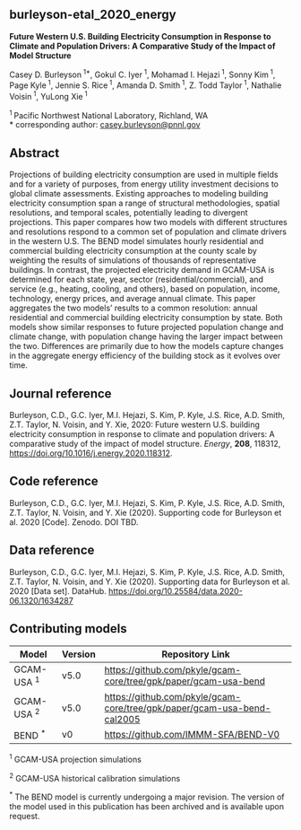 ## burleyson-etal_2020_energy
>
__Future Western U.S. Building Electricity Consumption in Response to Climate and Population Drivers: A Comparative Study of the Impact of Model Structure__
>
Casey D. Burleyson<sup> 1\*</sup>, Gokul C. Iyer<sup> 1</sup>, Mohamad I. Hejazi<sup> 1</sup>, Sonny Kim<sup> 1</sup>, Page Kyle<sup> 1</sup>, Jennie S. Rice<sup> 1</sup>, Amanda D. Smith<sup> 1</sup>, Z. Todd Taylor<sup> 1</sup>, Nathalie Voisin<sup> 1</sup>, YuLong Xie<sup> 1</sup>
>
<sup>1 </sup> Pacific Northwest National Laboratory, Richland, WA  
\* corresponding author: casey.burleyson@pnnl.gov
>
## Abstract
Projections of building electricity consumption are used in multiple fields and for a variety of purposes, from energy utility investment decisions to global climate assessments. Existing approaches to modeling building electricity consumption span a range of structural methodologies, spatial resolutions, and temporal scales, potentially leading to divergent projections. This paper compares how two models with different structures and resolutions respond to a common set of population and climate drivers in the western U.S. The BEND model simulates hourly residential and commercial building electricity consumption at the county scale by weighting the results of simulations of thousands of representative buildings. In contrast, the projected electricity demand in GCAM-USA is determined for each state, year, sector (residential/commercial), and service (e.g., heating, cooling, and others), based on population, income, technology, energy prices, and average annual climate. This paper aggregates the two models’ results to a common resolution: annual residential and commercial building electricity consumption by state. Both models show similar responses to future projected population change and climate change, with population change having the larger impact between the two. Differences are primarily due to how the models capture changes in the aggregate energy efficiency of the building stock as it evolves over time.
>
## Journal reference
Burleyson, C.D., G.C. Iyer, M.I. Hejazi, S. Kim, P. Kyle, J.S. Rice, A.D. Smith, Z.T. Taylor, N. Voisin, and Y. Xie, 2020: Future western U.S. building electricity consumption in response to climate and population drivers: A comparative study of the impact of model structure. *Energy*, **208**, 118312, https://doi.org/10.1016/j.energy.2020.118312.
>
## Code reference
Burleyson, C.D., G.C. Iyer, M.I. Hejazi, S. Kim, P. Kyle, J.S. Rice, A.D. Smith, Z.T. Taylor, N. Voisin, and Y. Xie (2020). Supporting code for Burleyson et al. 2020 [Code]. Zenodo. DOI TBD.
>
## Data reference
Burleyson, C.D., G.C. Iyer, M.I. Hejazi, S. Kim, P. Kyle, J.S. Rice, A.D. Smith, Z.T. Taylor, N. Voisin, and Y. Xie (2020). Supporting data for Burleyson et al. 2020 [Data set]. DataHub. https://doi.org/10.25584/data.2020-06.1320/1634287
>
## Contributing models
| Model | Version | Repository Link |
|-------|---------|-----------------|
| GCAM-USA <sup> 1</sup> | v5.0 | https://github.com/pkyle/gcam-core/tree/gpk/paper/gcam-usa-bend | 
| GCAM-USA <sup> 2</sup> | v5.0 | https://github.com/pkyle/gcam-core/tree/gpk/paper/gcam-usa-bend-cal2005 | 
| BEND <sup> *</sup> | v0 | https://github.com/IMMM-SFA/BEND-V0 |
>
<sup>1</sup> GCAM-USA projection simulations
>
<sup>2</sup> GCAM-USA historical calibration simulations
>
<sup>*</sup> The BEND model is currently undergoing a major revision. The version of the model used in this publication has been archived and is available upon request.
